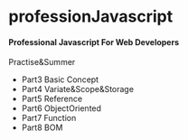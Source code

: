 # professionJavascript
<h4>Professional Javascript For Web Developers</h4>

<p>Practise&Summer</p>

<ul>
  <li>Part3 Basic Concept</li>
  <li>Part4 Variate&Scope&Storage</li>
  <li>Part5 Reference</li>
  <li>Part6 ObjectOriented</li>
  <li>Part7 Function</li>
  <li>Part8 BOM</li>
</ul>

